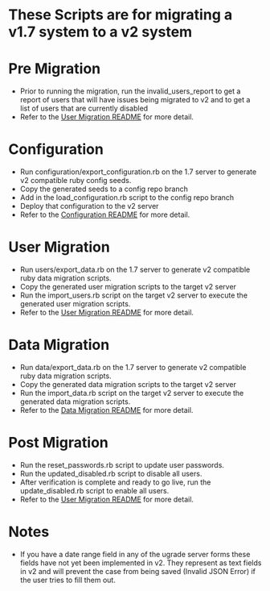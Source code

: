 These Scripts are for migrating a v1.7 system to a v2 system
=============================================================

Pre Migration
=================
- Prior to running the migration, run the invalid_users_report to get a report of users that will have issues being
  migrated to v2 and to get a list of users that are currently disabled
- Refer to the [User Migration README](./migration/v1_to_v2/users/README.md) for more detail.

Configuration
==================
- Run configuration/export_configuration.rb on the 1.7 server to generate v2 compatible ruby config seeds.
- Copy the generated seeds to a config repo branch
- Add in the load_configuration.rb script to the config repo branch
- Deploy that configuration to the v2 server
- Refer to the [Configuration README](./migration/v1_to_v2/configuration/README.md) for more detail.

User Migration
=================
- Run users/export_data.rb on the 1.7 server to generate v2 compatible ruby data migration scripts.
- Copy the generated user migration scripts to the target v2 server
- Run the import_users.rb script on the target v2 server to execute the generated user migration scripts.
- Refer to the [User Migration README](./migration/v1_to_v2/users/README.md) for more detail.


Data Migration
=================
- Run data/export_data.rb on the 1.7 server to generate v2 compatible ruby data migration scripts.
- Copy the generated data migration scripts to the target v2 server
- Run the import_data.rb script on the target v2 server to execute the generated data migration scripts.
- Refer to the [Data Migration README](./migration/v1_to_v2/data/README.md) for more detail.


Post Migration
=================
- Run the reset_passwords.rb script to update user passwords.
- Run the updated_disabled.rb script to disable all users.
- After verification is complete and ready to go live, run the update_disabled.rb script to enable all users.
- Refer to the [User Migration README](./migration/v1_to_v2/users/README.md) for more detail.

Notes
=====
- If you have a date range field in any of the ugrade server forms these fields have not yet been implemented in v2. They represent as text fields in v2 and will prevent the case from being saved (Invalid JSON Error) if the user tries to fill them out.
